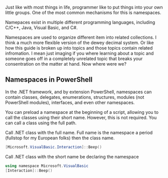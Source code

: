 Just like with most things in life, programmer like to put things into your own little groups. One of the most common mechanisms for this is namespaces.

Namepaces exist in multiple different programming languages, including C/C++, Java, Visual Basic, and C#. 

Namespaces are used to organize different item into related collections. I think a much more flexible version of the dewey decimal system. Or like how this guide is broken up into topics and those topics contain related infromation. I mean just imaging if you where learning about a topic and someone goes off in a completely unrelated topic that breaks your consentration on the matter at hand. Now where were we?

## Namespaces in PowerShell
In the .NET framework, and by extension PowerShell, namespaces can contain classes, delegates, enumerations, structures, modules (not PowerShell modules), interfaces, and even other namespaces.

You can preload a namespace at the beginning of a script, allowing you to call the classes using their short name. However, this is not required. You can call a class using the full path.

Call .NET class with the full name. Full name is the namespace a period (fullstop for my European folks) then the class name.
~~~PowerShell
[Microsoft.VisualBasic.Interaction]::Beep()
~~~

Call .NET class with the short name be declaring the namespace 
~~~PowerShell
using namespace Microsoft.VisualBasic
[Interaction]::Beep()
~~~

